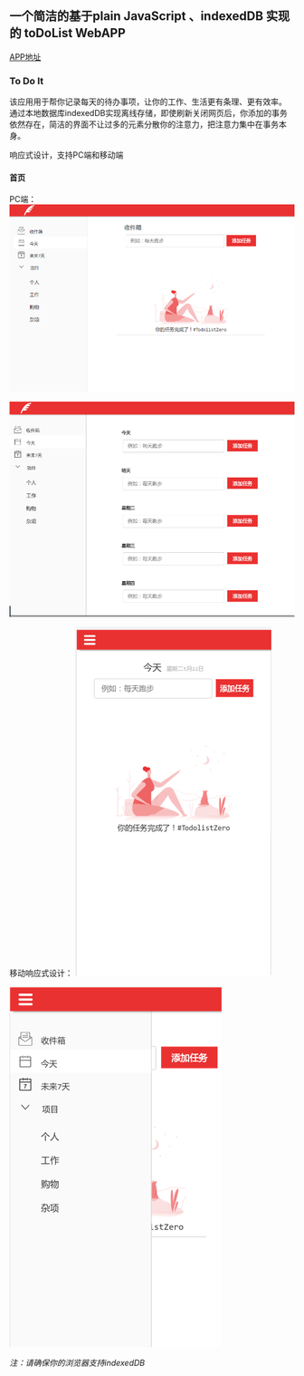 ## 一个简洁的基于plain JavaScript 、indexedDB 实现的 toDoList WebAPP
[APP地址](https://hinger36.github.io/todoit)
### To Do It
该应用用于帮你记录每天的待办事项，让你的工作、生活更有条理、更有效率。
通过本地数据库indexedDB实现离线存储，即使刷新关闭网页后，你添加的事务依然存在，简洁的界面不让过多的元素分散你的注意力，把注意力集中在事务本身。

响应式设计，支持PC端和移动端
#### 首页
PC端：
![实例](README_IMG/3.png)

![实例](README_IMG/5.png)

移动响应式设计：
![移动端](README_IMG/2.png)

![移动端](README_IMG/4.png)





*注：请确保你的浏览器支持indexedDB*


